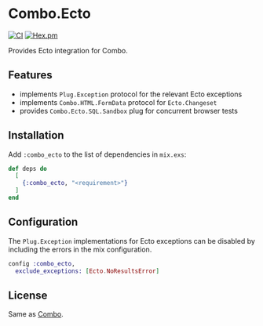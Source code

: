 # Combo.Ecto

[![CI](https://github.com/combo-team/combo_ecto/actions/workflows/ci.yml/badge.svg)](https://github.com/combo-team/combo_ecto/actions/workflows/ci.yml)
[![Hex.pm](https://img.shields.io/hexpm/v/combo_ecto.svg)](https://hex.pm/packages/combo_ecto)

Provides Ecto integration for Combo.

## Features

- implements `Plug.Exception` protocol for the relevant Ecto exceptions
- implements `Combo.HTML.FormData` protocol for `Ecto.Changeset`
- provides `Combo.Ecto.SQL.Sandbox` plug for concurrent browser tests

## Installation

Add `:combo_ecto` to the list of dependencies in `mix.exs`:

```elixir
def deps do
  [
    {:combo_ecto, "<requirement>"}
  ]
end
```

## Configuration

The `Plug.Exception` implementations for Ecto exceptions can be disabled by including the errors in the mix configuration.

```elixir
config :combo_ecto,
  exclude_exceptions: [Ecto.NoResultsError]
```

## License

Same as [Combo](https://github.com/combo-team/combo).
